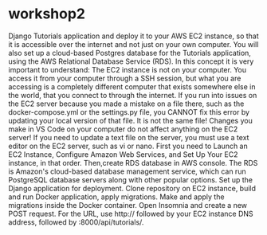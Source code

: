 # workshop2
 Django Tutorials application and deploy it to your AWS EC2 instance, so that it is accessible over the internet and not just on your own computer.
You will also set up a cloud-based Postgres database for the Tutorials application, using the AWS Relational Database Service (RDS).
In this concept it is very important to understand: The EC2 instance is not on your computer.
You access it from your computer through a SSH session, but what you are accessing is a completely different computer that exists somewhere else in the world, that you connect to through the internet.
If you run into issues on the EC2 server because you made a mistake on a file there, such as the docker-compose.yml or the settings.py file, you CANNOT fix this error by updating your local version of that file. It is not the same file! Changes you make in VS Code on your computer do not affect anything on the EC2 server! 
If you need to update a text file on the server, you must use a text editor on the EC2 server, such as vi or nano.
 First you need to Launch an EC2 Instance, Configure Amazon Web Services, and Set Up Your EC2 instance, in that order. 
Then,create RDS database in AWS console. The RDS is Amazon's cloud-based database management service, which can run PostgreSQL database servers along with other popular options.
 Set up the Django application for deployment.
 Clone repository on EC2 instance, build and run Docker application, apply migrations.
 Make and apply the migrations inside the Docker container.
 Open Insomnia and create a new POST request.
For the URL, use http:// followed by your EC2 instance DNS address, followed by :8000/api/tutorials/.
